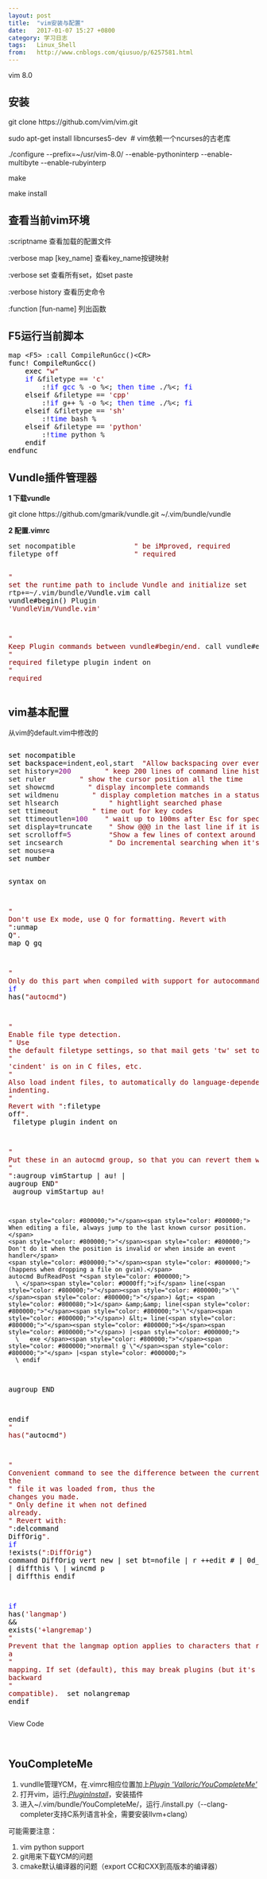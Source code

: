 ```yaml
---
layout: post
title:  "vim安装与配置"
date:   2017-01-07 15:27 +0800
category: 学习日志
tags:   Linux_Shell
from:   http://www.cnblogs.com/qiusuo/p/6257581.html
---
```

<p>vim 8.0</p>
<h2>安装</h2>
<p>git clone https:<span class="hljs-comment">//github.com/vim/vim.git</span></p>
<p><span class="hljs-comment">sudo apt-get install libncurses5-dev &nbsp;# vim依赖一个ncurses的古老库</span></p>
<p>./configure --prefix=~/usr/vim-8.0/ --enable-pythoninterp --enable-multibyte --enable-rubyinterp</p>
<p>make</p>
<p>make install</p>
<h2>查看当前vim环境</h2>
<p>:scriptname 查看加载的配置文件</p>
<p>:verbose map [key_name] 查看key_name按键映射</p>
<p>:verbose set 查看所有set，如set paste</p>
<p>:verbose history 查看历史命令</p>
<p>:function [fun-name]&nbsp;列出函数</p>
<h2>F5运行当前脚本</h2>
<div class="cnblogs_code">
<pre>map &lt;F5&gt; :call CompileRunGcc()&lt;CR&gt;<span style="color: #000000;">
func</span>!<span style="color: #000000;"> CompileRunGcc()
    exec </span><span style="color: #800000;">"</span><span style="color: #800000;">w</span><span style="color: #800000;">"</span>
    <span style="color: #0000ff;">if</span> &amp;filetype == <span style="color: #800000;">'</span><span style="color: #800000;">c</span><span style="color: #800000;">'</span><span style="color: #000000;">
        :</span>!<span style="color: #0000ff;">if</span> <span style="color: #0000ff;">gcc</span> % -o %&lt;; <span style="color: #0000ff;">then</span> <span style="color: #0000ff;">time</span> ./%&lt;; <span style="color: #0000ff;">fi</span><span style="color: #000000;">
    elseif </span>&amp;filetype == <span style="color: #800000;">'</span><span style="color: #800000;">cpp</span><span style="color: #800000;">'</span><span style="color: #000000;">
        :</span>!<span style="color: #0000ff;">if</span> g++ % -o %&lt;; <span style="color: #0000ff;">then</span> <span style="color: #0000ff;">time</span> ./%&lt;; <span style="color: #0000ff;">fi</span><span style="color: #000000;">
    elseif </span>&amp;filetype == <span style="color: #800000;">'</span><span style="color: #800000;">sh</span><span style="color: #800000;">'</span><span style="color: #000000;">
        :</span>!<span style="color: #0000ff;">time</span> bash %<span style="color: #000000;">
    elseif </span>&amp;filetype == <span style="color: #800000;">'</span><span style="color: #800000;">python</span><span style="color: #800000;">'</span><span style="color: #000000;">
        :</span>!<span style="color: #0000ff;">time</span> python %<span style="color: #000000;">
    endif
endfunc</span></pre>
</div>
<h2>Vundle插件管理器</h2>
<p><strong>1 下载vundle</strong></p>
<p>git clone https://github.com/gmarik/vundle.git ~/.vim/bundle/vundle</p>
<p><strong>2 配置.vimrc</strong></p>
<div class="cnblogs_code">
<pre>set nocompatible              <span style="color: #800000;">"</span><span style="color: #800000;"> be iMproved, required</span>
filetype off                  <span style="color: #800000;">"</span><span style="color: #800000;"> required</span>

<span style="color: #800000;">"</span><span style="color: #800000;"> set the runtime path to include Vundle and initialize</span>
set rtp+=~/.vim/bundle/<span style="color: #000000;">Vundle.vim
call vundle#begin()</span>
Plugin <span style="color: #800000;">'</span><span style="color: #800000;">VundleVim/Vundle.vim</span><span style="color: #800000;">'</span>

<span style="color: #800000;">"</span><span style="color: #800000;"> Keep Plugin commands between vundle#begin/end.</span>
call vundle#end()            <span style="color: #800000;">"</span><span style="color: #800000;"> required</span>
filetype plugin indent on    <span style="color: #800000;">"</span><span style="color: #800000;"> required</span></pre>
</div>
<h2>vim基本配置</h2>
<p>从vim的default.vim中修改的</p>
<div class="cnblogs_code" onclick="cnblogs_code_show('a35a1c01-95cd-47ce-b1ba-c7525abbc329')"><img id="code_img_closed_a35a1c01-95cd-47ce-b1ba-c7525abbc329" class="code_img_closed" src="http://images.cnblogs.com/OutliningIndicators/ContractedBlock.gif" alt="" /><img id="code_img_opened_a35a1c01-95cd-47ce-b1ba-c7525abbc329" class="code_img_opened" style="display: none;" onclick="cnblogs_code_hide('a35a1c01-95cd-47ce-b1ba-c7525abbc329',event)" src="http://images.cnblogs.com/OutliningIndicators/ExpandedBlockStart.gif" alt="" />
<div id="cnblogs_code_open_a35a1c01-95cd-47ce-b1ba-c7525abbc329" class="cnblogs_code_hide">
<pre><span style="color: #000000;">set nocompatible
set backspace</span>=indent,eol,start  <span style="color: #800000;">"</span><span style="color: #800000;">Allow backspacing over everything in insert mode.</span>
set history=<span style="color: #800080;">200</span>        <span style="color: #800000;">"</span><span style="color: #800000;"> keep 200 lines of command line history</span>
set ruler        <span style="color: #800000;">"</span><span style="color: #800000;"> show the cursor position all the time</span>
set showcmd        <span style="color: #800000;">"</span><span style="color: #800000;"> display incomplete commands</span>
set wildmenu        <span style="color: #800000;">"</span><span style="color: #800000;"> display completion matches in a status line</span>
set hlsearch            <span style="color: #800000;">"</span><span style="color: #800000;"> hightlight searched phase</span>
set ttimeout        <span style="color: #800000;">"</span><span style="color: #800000;"> time out for key codes</span>
set ttimeoutlen=<span style="color: #800080;">100</span>    <span style="color: #800000;">"</span><span style="color: #800000;"> wait up to 100ms after Esc for special key</span>
set display=truncate    <span style="color: #800000;">"</span><span style="color: #800000;"> Show @@@ in the last line if it is truncated.</span>
set scrolloff=<span style="color: #800080;">5</span>         <span style="color: #800000;">"</span><span style="color: #800000;">Show a few lines of context around the cursor</span>
set incsearch           <span style="color: #800000;">"</span><span style="color: #800000;"> Do incremental searching when it's possible to timeout.</span>
set mouse=<span style="color: #000000;">a
set number

syntax on

</span><span style="color: #800000;">"</span><span style="color: #800000;"> Don't use Ex mode, use Q for formatting.  Revert with </span><span style="color: #800000;">"</span>:unmap Q<span style="color: #800000;">"</span><span style="color: #800000;">.</span>
<span style="color: #000000;">map Q gq


</span><span style="color: #800000;">"</span><span style="color: #800000;"> Only do this part when compiled with support for autocommands.</span>
<span style="color: #0000ff;">if</span> has(<span style="color: #800000;">"</span><span style="color: #800000;">autocmd</span><span style="color: #800000;">"</span><span style="color: #000000;">)

  </span><span style="color: #800000;">"</span><span style="color: #800000;"> Enable file type detection.</span>
  <span style="color: #800000;">"</span><span style="color: #800000;"> Use the default filetype settings, so that mail gets 'tw' set to 72,</span>
  <span style="color: #800000;">"</span><span style="color: #800000;"> 'cindent' is on in C files, etc.</span>
  <span style="color: #800000;">"</span><span style="color: #800000;"> Also load indent files, to automatically do language-dependent indenting.</span>
  <span style="color: #800000;">"</span><span style="color: #800000;"> Revert with </span><span style="color: #800000;">"</span>:filetype off<span style="color: #800000;">"</span><span style="color: #800000;">.</span>
<span style="color: #000000;">  filetype plugin indent on

  </span><span style="color: #800000;">"</span><span style="color: #800000;"> Put these in an autocmd group, so that you can revert them with:</span>
  <span style="color: #800000;">"</span> <span style="color: #800000;">"</span>:augroup vimStartup | au! | augroup END<span style="color: #800000;">"
</span><span style="color: #000000;">  augroup vimStartup
    au</span>!

    <span style="color: #800000;">"</span><span style="color: #800000;"> When editing a file, always jump to the last known cursor position.</span>
    <span style="color: #800000;">"</span><span style="color: #800000;"> Don't do it when the position is invalid or when inside an event handler</span>
    <span style="color: #800000;">"</span><span style="color: #800000;"> (happens when dropping a file on gvim).</span>
    autocmd BufReadPost *<span style="color: #000000;">
      \ </span><span style="color: #0000ff;">if</span> line(<span style="color: #800000;">"</span><span style="color: #800000;">'\"</span><span style="color: #800000;">"</span>) &gt;= <span style="color: #800080;">1</span> &amp;&amp; line(<span style="color: #800000;">"</span><span style="color: #800000;">'\"</span><span style="color: #800000;">"</span>) &lt;= line(<span style="color: #800000;">"</span><span style="color: #800000;">$</span><span style="color: #800000;">"</span>) |<span style="color: #000000;">
      \   exe </span><span style="color: #800000;">"</span><span style="color: #800000;">normal! g`\"</span><span style="color: #800000;">"</span> |<span style="color: #000000;">
      \ endif

  augroup END

endif </span><span style="color: #800000;">"</span><span style="color: #800000;"> has(</span><span style="color: #800000;">"</span>autocmd<span style="color: #800000;">"</span><span style="color: #800000;">)</span>

<span style="color: #800000;">"</span><span style="color: #800000;"> Convenient command to see the difference between the current buffer and the</span><span style="color: #800000;">
"</span><span style="color: #800000;"> file it was loaded from, thus the changes you made.</span><span style="color: #800000;">
"</span><span style="color: #800000;"> Only define it when not defined already.</span><span style="color: #800000;">
"</span><span style="color: #800000;"> Revert with: </span><span style="color: #800000;">"</span>:delcommand DiffOrig<span style="color: #800000;">"</span><span style="color: #800000;">.</span>
<span style="color: #0000ff;">if</span> !exists(<span style="color: #800000;">"</span><span style="color: #800000;">:DiffOrig</span><span style="color: #800000;">"</span><span style="color: #000000;">)
  command DiffOrig vert new </span>| set bt=nofile | r ++edit # | 0d_ |<span style="color: #000000;"> diffthis
          \ </span>| wincmd p |<span style="color: #000000;"> diffthis
endif

</span><span style="color: #0000ff;">if</span> has(<span style="color: #800000;">'</span><span style="color: #800000;">langmap</span><span style="color: #800000;">'</span>) &amp;&amp; exists(<span style="color: #800000;">'</span><span style="color: #800000;">+langremap</span><span style="color: #800000;">'</span><span style="color: #000000;">)
  </span><span style="color: #800000;">"</span><span style="color: #800000;"> Prevent that the langmap option applies to characters that result from a</span>
  <span style="color: #800000;">"</span><span style="color: #800000;"> mapping.  If set (default), this may break plugins (but it's backward</span>
  <span style="color: #800000;">"</span><span style="color: #800000;"> compatible).</span>
<span style="color: #000000;">  set nolangremap
endif</span></pre>
</div>
<span class="cnblogs_code_collapse">View Code</span></div>
<p>&nbsp;</p>
<h2>YouCompleteMe</h2>
<ol>
<li>vundlle管理YCM，在.vimrc相应位置加上<span style="text-decoration: underline;"><em>Plugin 'Valloric/YouCompleteMe'</em></span></li>
<li>打开vim，运行<span style="text-decoration: underline;"><em>:PluginInstall</em></span>，安装插件</li>
<li>进入~/.vim/bundle/YouCompleteMe/，运行./install.py（--clang-completer支持C系列语言补全，需要安装llvm+clang）</li>
</ol>
<p>可能需要注意：</p>
<ol>
<li>vim python support</li>
<li>git用来下载YCM的问题</li>
<li>cmake默认编译器的问题（export CC和CXX到高版本的编译器）</li>
</ol>
<p>&nbsp;</p>
